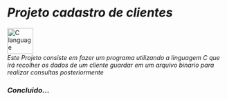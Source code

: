 # *Projeto cadastro de clientes*

<img src="https://img.icons8.com/color/344/c-programming.png" widht="60" height="60" alt=" C language">
<br>
 <i>Este Projeto consiste em fazer um programa utilizando a linguagem C que irá recolher os dados de um cliente guardar em um arquivo binario para realizar consultas posteriormente</i>

### *Concluido...*
